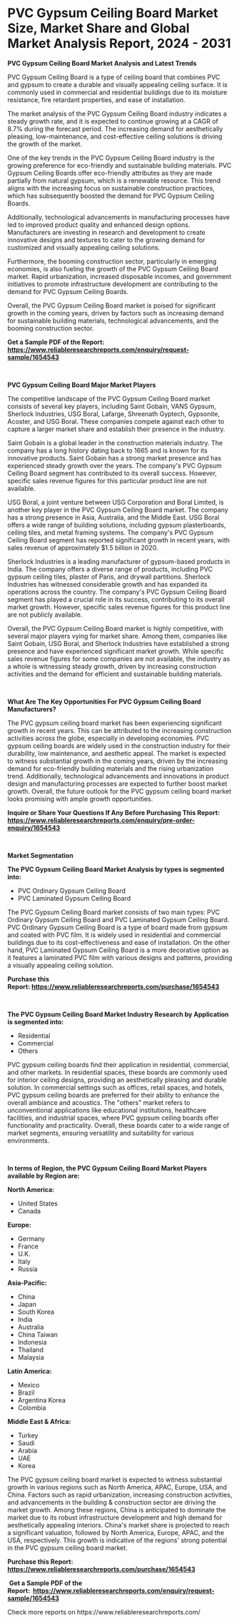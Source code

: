 <p><h1>PVC Gypsum Ceiling Board Market Size, Market Share and Global Market Analysis Report, 2024 - 2031</h1></p><p><strong>PVC Gypsum Ceiling Board Market Analysis and Latest Trends</strong></p>
<p><p>PVC Gypsum Ceiling Board is a type of ceiling board that combines PVC and gypsum to create a durable and visually appealing ceiling surface. It is commonly used in commercial and residential buildings due to its moisture resistance, fire retardant properties, and ease of installation.</p><p>The market analysis of the PVC Gypsum Ceiling Board industry indicates a steady growth rate, and it is expected to continue growing at a CAGR of 8.7% during the forecast period. The increasing demand for aesthetically pleasing, low-maintenance, and cost-effective ceiling solutions is driving the growth of the market.</p><p>One of the key trends in the PVC Gypsum Ceiling Board industry is the growing preference for eco-friendly and sustainable building materials. PVC Gypsum Ceiling Boards offer eco-friendly attributes as they are made partially from natural gypsum, which is a renewable resource. This trend aligns with the increasing focus on sustainable construction practices, which has subsequently boosted the demand for PVC Gypsum Ceiling Boards.</p><p>Additionally, technological advancements in manufacturing processes have led to improved product quality and enhanced design options. Manufacturers are investing in research and development to create innovative designs and textures to cater to the growing demand for customized and visually appealing ceiling solutions.</p><p>Furthermore, the booming construction sector, particularly in emerging economies, is also fueling the growth of the PVC Gypsum Ceiling Board market. Rapid urbanization, increased disposable incomes, and government initiatives to promote infrastructure development are contributing to the demand for PVC Gypsum Ceiling Boards.</p><p>Overall, the PVC Gypsum Ceiling Board market is poised for significant growth in the coming years, driven by factors such as increasing demand for sustainable building materials, technological advancements, and the booming construction sector.</p></p>
<p><strong>Get a Sample PDF of the Report:&nbsp; <a href="https://www.reliableresearchreports.com/enquiry/request-sample/1654543">https://www.reliableresearchreports.com/enquiry/request-sample/1654543</a></strong></p>
<p>&nbsp;</p>
<p><strong>PVC Gypsum Ceiling Board Major Market Players</strong></p>
<p><p>The competitive landscape of the PVC Gypsum Ceiling Board market consists of several key players, including Saint Gobain, VANS Gypsum, Sherlock Industries, USG Boral, Lafarge, Shreenath Gyptech, Gypsonite, Acoster, and USG Boral. These companies compete against each other to capture a larger market share and establish their presence in the industry.</p><p>Saint Gobain is a global leader in the construction materials industry. The company has a long history dating back to 1665 and is known for its innovative products. Saint Gobain has a strong market presence and has experienced steady growth over the years. The company's PVC Gypsum Ceiling Board segment has contributed to its overall success. However, specific sales revenue figures for this particular product line are not available.</p><p>USG Boral, a joint venture between USG Corporation and Boral Limited, is another key player in the PVC Gypsum Ceiling Board market. The company has a strong presence in Asia, Australia, and the Middle East. USG Boral offers a wide range of building solutions, including gypsum plasterboards, ceiling tiles, and metal framing systems. The company's PVC Gypsum Ceiling Board segment has reported significant growth in recent years, with sales revenue of approximately $1.5 billion in 2020.</p><p>Sherlock Industries is a leading manufacturer of gypsum-based products in India. The company offers a diverse range of products, including PVC gypsum ceiling tiles, plaster of Paris, and drywall partitions. Sherlock Industries has witnessed considerable growth and has expanded its operations across the country. The company's PVC Gypsum Ceiling Board segment has played a crucial role in its success, contributing to its overall market growth. However, specific sales revenue figures for this product line are not publicly available.</p><p>Overall, the PVC Gypsum Ceiling Board market is highly competitive, with several major players vying for market share. Among them, companies like Saint Gobain, USG Boral, and Sherlock Industries have established a strong presence and have experienced significant market growth. While specific sales revenue figures for some companies are not available, the industry as a whole is witnessing steady growth, driven by increasing construction activities and the demand for efficient and sustainable building materials.</p></p>
<p>&nbsp;</p>
<p><strong>What Are The Key Opportunities For PVC Gypsum Ceiling Board Manufacturers?</strong></p>
<p><p>The PVC gypsum ceiling board market has been experiencing significant growth in recent years. This can be attributed to the increasing construction activities across the globe, especially in developing economies. PVC gypsum ceiling boards are widely used in the construction industry for their durability, low maintenance, and aesthetic appeal. The market is expected to witness substantial growth in the coming years, driven by the increasing demand for eco-friendly building materials and the rising urbanization trend. Additionally, technological advancements and innovations in product design and manufacturing processes are expected to further boost market growth. Overall, the future outlook for the PVC gypsum ceiling board market looks promising with ample growth opportunities.</p></p>
<p><strong>Inquire or Share Your Questions If Any Before Purchasing This Report: <a href="https://www.reliableresearchreports.com/enquiry/pre-order-enquiry/1654543">https://www.reliableresearchreports.com/enquiry/pre-order-enquiry/1654543</a></strong></p>
<p>&nbsp;</p>
<p><strong>Market Segmentation</strong></p>
<p><strong>The PVC Gypsum Ceiling Board Market Analysis by types is segmented into:</strong></p>
<p><ul><li>PVC Ordinary Gypsum Ceiling Board</li><li>PVC Laminated Gypsum Ceiling Board</li></ul></p>
<p><p>The PVC Gypsum Ceiling Board market consists of two main types: PVC Ordinary Gypsum Ceiling Board and PVC Laminated Gypsum Ceiling Board. PVC Ordinary Gypsum Ceiling Board is a type of board made from gypsum and coated with PVC film. It is widely used in residential and commercial buildings due to its cost-effectiveness and ease of installation. On the other hand, PVC Laminated Gypsum Ceiling Board is a more decorative option as it features a laminated PVC film with various designs and patterns, providing a visually appealing ceiling solution.</p></p>
<p><strong>Purchase this Report:&nbsp;<a href="https://www.reliableresearchreports.com/purchase/1654543">https://www.reliableresearchreports.com/purchase/1654543</a></strong></p>
<p>&nbsp;</p>
<p><strong>The PVC Gypsum Ceiling Board Market Industry Research by Application is segmented into:</strong></p>
<p><ul><li>Residential</li><li>Commercial</li><li>Others</li></ul></p>
<p><p>PVC gypsum ceiling boards find their application in residential, commercial, and other markets. In residential spaces, these boards are commonly used for interior ceiling designs, providing an aesthetically pleasing and durable solution. In commercial settings such as offices, retail spaces, and hotels, PVC gypsum ceiling boards are preferred for their ability to enhance the overall ambiance and acoustics. The "others" market refers to unconventional applications like educational institutions, healthcare facilities, and industrial spaces, where PVC gypsum ceiling boards offer functionality and practicality. Overall, these boards cater to a wide range of market segments, ensuring versatility and suitability for various environments.</p></p>
<p>&nbsp;</p>
<p><strong>In terms of Region, the PVC Gypsum Ceiling Board Market Players available by Region are:</strong></p>
<p>
    <p> <strong> North America: </strong>
        <ul>
            <li>United States</li>
            <li>Canada</li>
        </ul>
        </p> 
    <p> <strong> Europe: </strong>
        <ul>
            <li>Germany</li>
            <li>France</li>
            <li>U.K.</li>
            <li>Italy</li>
            <li>Russia</li>
        </ul>
        </p> 
    <p> <strong> Asia-Pacific: </strong>
        <ul>
            <li>China</li>
            <li>Japan</li>
            <li>South Korea</li>
            <li>India</li>
            <li>Australia</li>
            <li>China Taiwan</li>
            <li>Indonesia</li>
            <li>Thailand</li>
            <li>Malaysia</li>
        </ul>
        </p> 
    <p> <strong> Latin America: </strong>
        <ul>
            <li>Mexico</li>
            <li>Brazil</li>
            <li>Argentina Korea</li>
            <li>Colombia</li>
        </ul>
        </p> 
    <p> <strong> Middle East & Africa: </strong>
        <ul>
            <li>Turkey</li>
            <li>Saudi</li>
            <li>Arabia</li>
            <li>UAE</li>
            <li>Korea</li>
        </ul>
    </p>
    </p>
<p><p>The PVC gypsum ceiling board market is expected to witness substantial growth in various regions such as North America, APAC, Europe, USA, and China. Factors such as rapid urbanization, increasing construction activities, and advancements in the building & construction sector are driving the market growth. Among these regions, China is anticipated to dominate the market due to its robust infrastructure development and high demand for aesthetically appealing interiors. China's market share is projected to reach a significant valuation, followed by North America, Europe, APAC, and the USA, respectively. This growth is indicative of the regions' strong potential in the PVC gypsum ceiling board market.</p></p>
<p><strong>Purchase this Report: <a href="https://www.reliableresearchreports.com/purchase/1654543">https://www.reliableresearchreports.com/purchase/1654543</a></strong></p>
<p>&nbsp;<strong>Get a Sample PDF of the Report:&nbsp;&nbsp;<a href="https://www.reliableresearchreports.com/enquiry/request-sample/1654543">https://www.reliableresearchreports.com/enquiry/request-sample/1654543</a></strong></p>
<p><strong></strong></p>
<p>Check more reports on https://www.reliableresearchreports.com/</p>